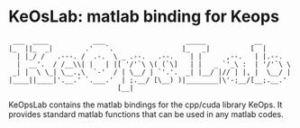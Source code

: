 # KeOsLab: matlab binding for Keops

```
 ___  ____           ___                    _____            __        
|_  ||_  _|        .'   `.                 |_   _|          [  |       
  | |_/ /   .---. /  .-.  \ _ .--.   .--.    | |      ,--.   | |.--.   
  |  __'.  / /__\\| |   | |[ '/'`\ \( (`\]   | |   _ `'_\ :  | '/'`\ \ 
 _| |  \ \_| \__.,\  `-'  / | \__/ | `'.'.  _| |__/ |// | |, |  \__/ | 
|____||____|'.__.' `.___.'  | ;.__/ [\__) )|________|\'-;__/[__;.__.'  
                           [__|                                        
```

KeOpsLab contains the matlab bindings for the cpp/cuda library KeOps. It provides
standard matlab functions that can be used in any matlab codes.
